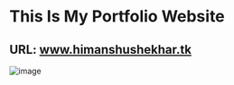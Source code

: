 # This Is My Portfolio Website
## URL: www.himanshushekhar.tk

![image](https://user-images.githubusercontent.com/42701850/110235884-abbbe700-7f58-11eb-8eb1-36dd811ed93a.png)
